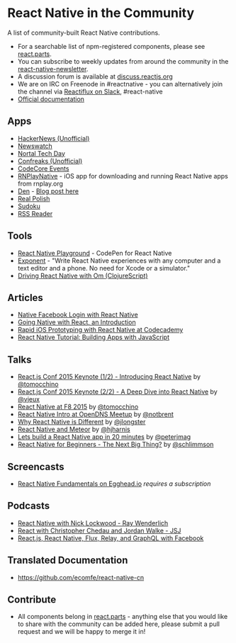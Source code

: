 # React Native in the Community

A list of community-built React Native contributions.

- For a searchable list of npm-registered components, please see [react.parts](http://react.parts/native-ios).
- You can subscribe to weekly updates from around the community in the [react-native-newsletter](https://github.com/brentvatne/react-native-newsletter).
- A discussion forum is available at [discuss.reactjs.org](https://discuss.reactjs.org/)
- We are on IRC on Freenode in #reactnative - you can alternatively join
  the channel via [Reactiflux on Slack](http://www.reactiflux.com/), #react-native
- [Official documentation](https://facebook.github.io/react-native/docs/getting-started.html)

## Apps

- [HackerNews (Unofficial)](https://github.com/iSimar/HackerNews-React-Native)
- [Newswatch](https://github.com/bradoyler/newswatch-react-native)
- [Nortal Tech Day](https://github.com/mikkoj/NortalTechDay)
- [Confreaks (Unofficial)](https://github.com/cabaret/confreaks-react-native)
- [CodeCore Events](https://github.com/brentvatne/codecore-events-app)
- [RNPlayNative](https://github.com/jsierles/RNPlayNative) - iOS app for downloading and running React Native apps from rnplay.org
- [Den](https://github.com/asamiller/den) - [Blog post here](https://medium.com/@realasa/my-adventures-with-react-native-36c354249109)
- [Real Polish](https://github.com/martinmoizard/realpolish)
- [Sudoku](https://github.com/christopherdro/react-native-sudoku)
- [RSS Reader](https://github.com/christopherdro/react-native-rss-reader)

## Tools

- [React Native Playground](https://rnplay.org) - CodePen for React Native
- [Exponent](http://exp.host/) - "Write React Native experiences with any computer and a text editor and a phone. No need for Xcode or a simulator."
- [Driving React Native with Om (ClojureScript)](https://github.com/omcljs/ambly/wiki/Driving-React-Native-with-Om)

## Articles

- [Native Facebook Login with React Native](http://brentvatne.ca/facebook-login-with-react-native/)
- [Going Native with React, an Introduction](http://ryanclark.me/going-native-with-react/)
- [Rapid iOS Prototyping with React Native at Codecademy](https://medium.com/about-codecademy/rapid-ios-prototyping-with-react-native-at-codecademy-c4f0a567ee57)
- [React Native Tutorial: Building Apps with JavaScript](http://www.raywenderlich.com/99473/introducing-react-native-building-apps-javascript)

## Talks

- [React.js Conf 2015 Keynote (1/2) - Introducing React Native](https://www.youtube.com/watch?v=KVZ-P-ZI6W4) by [@tomocchino](https://twitter.com/tomocchino)
- [React.js Conf 2015 Keynote (2/2) - A Deep Dive into React Native](https://www.youtube.com/watch?v=7rDsRXj9-cU) by [@vjeux](https://twitter.com/vjeux)
- [React Native at F8 2015](https://youtu.be/X6YbAKiLCLU?t=1109) by [@tomocchino](https://twitter.com/tomocchino)
- [React Native Intro at OpenDNS Meetup](http://brentvatne.ca/react-native-intro-talk/) by [@notbrent](https://twitter.com/notbrent)
- [Why React Native is Different](https://www.youtube.com/watch?v=ZM2NAD__iK4) by [@jlongster](https://twitter.com/jlongster)
- [React Native and Meteor](https://www.youtube.com/watch?v=7BF5LHn2B5s) by [@hjharnis](https://twitter.com/hjharnis)
- [Lets build a React Native app in 20 minutes](https://www.youtube.com/watch?v=9ArhJiMGVDc) by [@peterjmag](https://twitter.com/peterjmag)
- [React Native for Beginners - The Next Big Thing?](https://www.youtube.com/watch?v=lhl0T2GFEPk) by [@schlimmson](https://twitter.com/schlimmson)

## Screencasts

- [React Native Fundamentals on Egghead.io](https://egghead.io/series/react-native-fundamentals) *requires a subscription*


## Podcasts

- [React Native with Nick Lockwood - Ray Wenderlich](http://www.raywenderlich.com/106144/react-native-with-nick-lockwood-podcast-s04-e02)
- [React with Christopher Chedau and Jordan Walke - JSJ](http://devchat.tv/js-jabber/146-jsj-react-with-christopher-chedeau-and-jordan-walke)
- [React.js, React Native, Flux, Relay, and GraphQL with Facebook](https://changelog.com/149/)

## Translated Documentation

- https://github.com/ecomfe/react-native-cn

## Contribute

- All components belong in [react.parts](http://react.parts/native-ios) - anything else that you would like to share with the community can be added here, please submit a pull request and we will be happy to merge it in!
